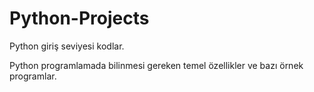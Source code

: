 # Python-Projects
Python giriş seviyesi kodlar.

Python programlamada bilinmesi gereken temel özellikler ve bazı örnek programlar.
